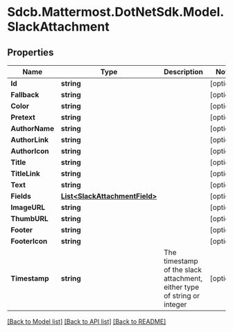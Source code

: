 # Sdcb.Mattermost.DotNetSdk.Model.SlackAttachment
## Properties

Name | Type | Description | Notes
------------ | ------------- | ------------- | -------------
**Id** | **string** |  | [optional] 
**Fallback** | **string** |  | [optional] 
**Color** | **string** |  | [optional] 
**Pretext** | **string** |  | [optional] 
**AuthorName** | **string** |  | [optional] 
**AuthorLink** | **string** |  | [optional] 
**AuthorIcon** | **string** |  | [optional] 
**Title** | **string** |  | [optional] 
**TitleLink** | **string** |  | [optional] 
**Text** | **string** |  | [optional] 
**Fields** | [**List&lt;SlackAttachmentField&gt;**](SlackAttachmentField.md) |  | [optional] 
**ImageURL** | **string** |  | [optional] 
**ThumbURL** | **string** |  | [optional] 
**Footer** | **string** |  | [optional] 
**FooterIcon** | **string** |  | [optional] 
**Timestamp** | **string** | The timestamp of the slack attachment, either type of string or integer | [optional] 

[[Back to Model list]](../README.md#documentation-for-models) [[Back to API list]](../README.md#documentation-for-api-endpoints) [[Back to README]](../README.md)

